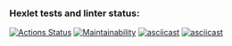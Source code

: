 ### Hexlet tests and linter status:
[![Actions Status](https://github.com/CommunistDoge94/frontend-project-44/actions/workflows/hexlet-check.yml/badge.svg)](https://github.com/CommunistDoge94/frontend-project-44/actions)
[![Maintainability](https://api.codeclimate.com/v1/badges/74860b30b2984bde0031/maintainability)](https://codeclimate.com/github/CommunistDoge94/frontend-project-44/maintainability)
[![asciicast](https://asciinema.org/a/ASpt4ITnUUnjfpKtONtCfs7PA.svg)](https://asciinema.org/a/ASpt4ITnUUnjfpKtONtCfs7PA)
[![asciicast](https://asciinema.org/a/RWrcSb9d3qUblCaWvrRbjOmqc.svg)](https://asciinema.org/a/RWrcSb9d3qUblCaWvrRbjOmqc)
